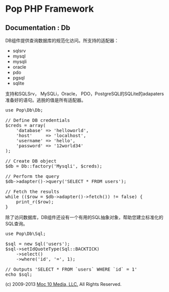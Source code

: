 Pop PHP Framework
=================

Documentation : Db
------------------

DB组件提供查询数据库的规范化访问。所支持的适配器：

* sqlsrv
* mysql
* mysqli
* oracle
* pdo
* pgsql
* sqlite

支持和SQLSrv， MySQLi，Oracle， PDO，PostgreSQL的SQLite的adapaters准备好的语句。逃脱的值是所有适配器。

<pre>
use Pop\Db\Db;

// Define DB credentials
$creds = array(
    'database' => 'helloworld',
    'host'     => 'localhost',
    'username' => 'hello',
    'password' => '12world34'
);

// Create DB object
$db = Db::factory('Mysqli', $creds);

// Perform the query
$db->adapter()->query('SELECT * FROM users');

// Fetch the results
while (($row = $db->adapter()->fetch()) != false) {
    print_r($row);
}
</pre>

除了访问数据库，DB组件还设有一个有用的SQL抽象对象，帮助您建立标准化的SQL查询。

<pre>
use Pop\Db\Sql;

$sql = new Sql('users');
$sql->setIdQuoteType(Sql::BACKTICK)
    ->select()
    ->where('id', '=', 1);

// Outputs 'SELECT * FROM `users` WHERE `id` = 1'
echo $sql;
</pre>

(c) 2009-2013 [Moc 10 Media, LLC.](http://www.moc10media.com) All Rights Reserved.
